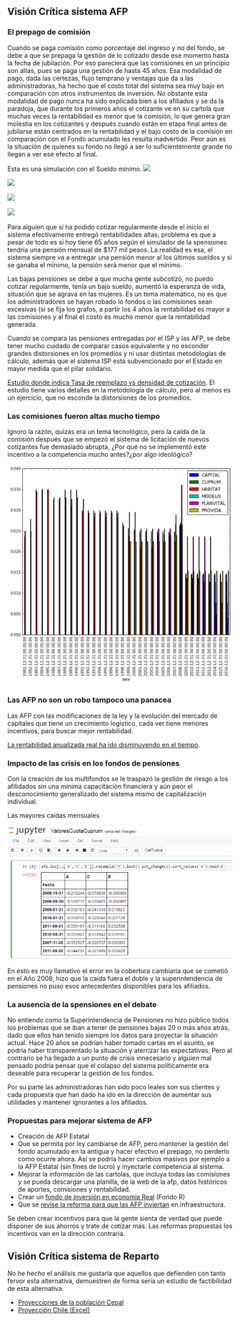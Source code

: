 ## Visión Crítica sistema AFP

### El prepago de comisión

Cuando se paga comisión como porcentaje del ingreso y no del fondo, se debe a que se prepaga la gestión de lo cotizado desde ese momento hasta la fecha de jubilación.
Por eso pareciera que las comisiones en un principio son altas, pues se paga una gestión de hasta 45 años.
Esa modalidad de pago, dada las certezas, flujo temprano y ventajas que da a las administradoras, ha hecho que el costo total del sistema sea muy bajo en comparación con otros instrumentos de inversión.
No obstante esta modalidad de pago nunca ha sido explicada bien a los afiliados y se da la paradoja, que durante los primeros años el cotizante ve en su cartola que muchas veces la rentabilidad es menor que la comisión, lo que genera gran molestia en los cotizantes y después cuando están en etapa final antes de jubilarse están centrados en la rentabilidad y el bajo costo de la comisión en comparación con el Fondo acumulado les resulta inadvertido.
Peor aún es la situación de quienes su fondo no llegó a ser lo suficientemente grande no llegan a ver ese efecto al final.

Esta es una simulación con el Sueldo mínimo.
![](https://github.com/jrovegno/afp_deflactada/raw/master/simula_afp/simula_afp_habitat_C_desde_1981_UF.png)

![](https://github.com/jrovegno/afp_deflactada/raw/master/simula_afp/simula_afp_habitat_C_desde_1990_UF.png)

![](https://github.com/jrovegno/afp_deflactada/raw/master/simula_afp/simula_afp_habitat_C_desde_2000_UF.png)

![](https://github.com/jrovegno/afp_deflactada/raw/master/simula_afp/simula_afp_habitat_C_desde_2010_UF.png)

Para alguien que si ha podido cotizar regularmente desde el inicio el sistema efectivamente entregó rentabilidades altas, problema es que a pesar de todo es si hoy tiene 65 años según el simulador de la spensiones tendría una pensión mensual de $177 mil pesos. La realidad es esa, el sistema siempre va a entregar una pensión menor al los últimos sueldos y si se ganaba el mínimo, la pensión será menor que el mínimo.

Las bajas pensiones se debe a que mucha gente subcotizó, no puedo cotizar regularmente, tenía un bajo sueldo, aumentó la esperanza de vida, situación que se agrava en las mujeres.
Es un tema matemático, no es que los administradores se hayan robado lo fondos o las comisiones sean excesivas (si se fija los grafos, a partir los 4 años la rentabilidad es mayor a las comisiones y al final el costo es mucho menor que la rentabilidad generada.

Cuando se compara las pensiones entregadas por el ISP y las AFP, se debe tener mucho cuidado de comparar casos equivalente y no esconder grandes distorsiones en los promedios y ni usar distintas metodologías de cálculo, además que el sistema ISP está subvencionado por el Estado en mayor medida que el pilar solidario.

[Estudio donde indica Tasa de reemplazo vs densidad de cotización](http://www.aafp.cl/wp-content/uploads/2016/05/Tasas-de-Reemplazo-Pensiones-de-Vejez_2012-Informe-Final.pdf). El estudio tiene varios detalles en la metodología de cálculo, pero al menos es un ejercicio, que no esconde la distorsiones de los promedios.

### Las comisiones fueron altas mucho tiempo

Ignoro la razón, quizás era un tema tecnológico, pero la caída de la comisión después que se empezó el sistema de licitación de nuevos cotizantes fue demasiado abrupta, ¿Por qué no se implementó este incentivo a la competencia mucho antes?¿por algo ideológico?

![Comsiones](https://github.com/collabmarket/drafts/raw/master/pensiones/comisiones.png)

### Las AFP no son un robo tampoco una panacea

Las AFP con las modificaciones de la ley y la evolución del mercado de capitales que tiene un crecimiento logístico, cada ver tiene menores incentivos, para buscar mejor rentabilidad.

[La rentabilidad anualizada real ha ido disminuyendo en el tiempo](http://http://nbviewer.jupyter.org/github/jrovegno/afp_deflactada/blob/master/RentabilidadNominalReal.ipynb).

### Impacto de las crisis en los fondos de pensiones

Con la creación de los multifondos se le traspazó la gestión de riesgo a los afilidados sin una mínima capacitación financiera y aún peor el desconocimiento generalizado del sistema mismo de capitalización individual.

Las mayores caídas mensuales

![Caidas](https://github.com/collabmarket/drafts/raw/master/pensiones/caidas_cuprum.png)

En esto es muy llamativo el error en la cobertura cambiaria que se cometió en el Año 2008, hizo que la caída fuera el doble y la superintendencia de pensiones no puso esos antecedentes disponibles para los afiliados.


### La ausencia de la spensiones en el debate

No entiendo como la Superintendencia de Pensiones no hizo público todos los problemas que se iban a tener de pensiones bajas 20 o más años atrás, dado que ellos han tenido siempre los datos para proyectar la situación actual.
Hace 20 años se podrían haber tomado cartas en el asunto, se podría haber transparentado la situación y aterrizar las expectativas. Pero al contrario se ha llegado a un punto de crisis innecesario y alguien mal pensado podría pensar que el colapso del sistema políticamente era deseable para recuperar la gestión de los fondos.

Por su parte las administradoras han sido poco leales son sus clientes y cada propuesta que han dado ha ido en la dirección de aumentar sus utilidades y mantener ignorantes a los afiliados.

### Propuestas para mejorar sistema de AFP

- Creación de AFP Estatal
- Que se permita por ley cambiarse de AFP, pero mantener la gestión del fondo acumulado en la antigua y hacer efectivo el prepago, no perderlo como ocurre ahora. Así se podría hacer cambios masivos por ejemplo a la AFP Estatal (sin fines de lucro) y inyectarle competencia al sistema.
- Mejorar la información de las cartolas, que incluya todas las comisiones y se pueda descargar una planilla, de la web de la afp, datos históricos de aportes, comisiones y rentabilidad.
- Crear un [fondo de inversión en economía Real](https://collabmarket.org/2016/06/04/inicio-desarrollo-sociedad-del-siglo-xxi/) (Fondo R)
- Que se [revise la reforma para que las AFP inviertan](http://www.biobiochile.cl/noticias/bbtv/los-columnistas-tv/2016/08/13/mauricio-daza-pensiones-pasando-goles.shtml) en infraestructura.

Se deben crear incentivos para que la gente sienta de verdad que puede disponer de sus ahorros y trate de cotizar más. Las reformas propuestas los incentivos van en la dirección contraria.

## Visión Crítica sistema de Reparto

No he hecho el análisis me gustaría que aquellos que defienden con tanto fervor esta alternativa, demuestren de forma seria un estudio de factibilidad de esta alternativa.

- [Proyecciones de la población Cepal](http://www.cepal.org/es/estimaciones-proyecciones-poblacion-largo-plazo-1950-2100)
- [Proyección Chile (Excel)](http://www.cepal.org/sites/default/files/chi_internet.xlsx)

